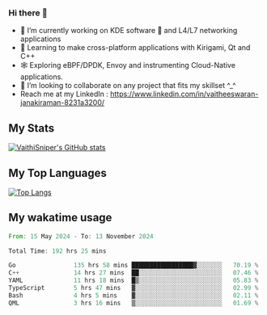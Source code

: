 ### Hi there 👋

- 🔭 I’m currently working on KDE software 💓 and L4/L7 networking applications 
- 📖 Learning to make cross-platform applications with Kirigami, Qt and C++
- 🕸️ Exploring eBPF/DPDK, Envoy and instrumenting Cloud-Native applications. 
- 👯 I’m looking to collaborate on any project that fits my skillset ^_^
- Reach me at my LinkedIn : https://www.linkedin.com/in/vaitheeswaran-janakiraman-8231a3200/

## My Stats
[![VaithiSniper's GitHub stats](https://github-readme-stats.vercel.app/api?username=VaithiSniper&hide=stars&theme=radical)](https://github.com/anuraghazra/github-readme-stats)

## My Top Languages

[![Top Langs](https://github-readme-stats.vercel.app/api/top-langs/?username=VaithiSniper&layout=compact)](https://github.com/anuraghazra/github-readme-stats)

## My wakatime usage

<!--START_SECTION:waka-->

```rust
From: 15 May 2024 - To: 13 November 2024

Total Time: 192 hrs 25 mins

Go                135 hrs 58 mins █████████████████▓░░░░░░░   70.19 %
C++               14 hrs 27 mins  ██░░░░░░░░░░░░░░░░░░░░░░░   07.46 %
YAML              11 hrs 18 mins  █▒░░░░░░░░░░░░░░░░░░░░░░░   05.83 %
TypeScript        5 hrs 47 mins   ▓░░░░░░░░░░░░░░░░░░░░░░░░   02.99 %
Bash              4 hrs 5 mins    ▓░░░░░░░░░░░░░░░░░░░░░░░░   02.11 %
QML               3 hrs 16 mins   ▒░░░░░░░░░░░░░░░░░░░░░░░░   01.69 %
```

<!--END_SECTION:waka-->
